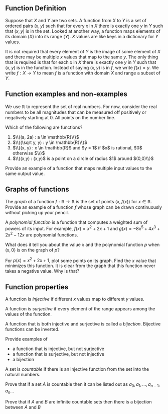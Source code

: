 ## Function Definition

Suppose that $X$ and $Y$ are two sets.  A function from $X$ to $Y$ is a set of ordered pairs $(x,y)$ such that for every $x$ in $X$ there is exactly one $y$ in $Y$ such that $(x,y)$ is in the set.  Looked at another way, a function maps elements of its domain ($X$) into its range ($Y$). $X$ values are like keys in a dictionary for $Y$ values.

It is not required that every element of $Y$ is the image of some element of $X$ and there may be multiple $x$ values that map to the same $y$.  The only thing that is required is that for each $x$ in $X$ there is exactly one $y$ in $Y$ such that $(x,y)$ is in the function.  Instead of saying $(x,y)$ is in $f$, we write $f(x) = y$. We write $f : X \to Y$ to mean $f$ is a function with domain $X$ and range a subset of $Y$.

## Function examples and non-examples

We use $\mathbb{R}$ to represent the set of real numbers. For now, consider the real numbers to be all magnitudes
that can be measured off positively or negatively starting at 0.  All points on the number line.

Which of the following are functions?
 1. $\\{(a, 2a) : a \in \mathbb{R}\\}$
 2. $\\{(\sqrt y, y) : y \in \mathbb{R}\\}$
 3. $\\{(x, y) : x \in \mathbb{R}$ and $y = 1$ if $x$ is rational, $0$ otherwise $\\}$
 4. $\\{(x,y) : (x,y)$ is a point on a circle of radius $1$ around $(0,0)\\}$

Provide an example of a function that maps multiple input values to the same output value.

## Graphs of functions

The *graph* of a function $f:\mathbb{R} \to \mathbb{R}$ is the set of points $(x,f(x))$ for $x \in \mathbb{R}$.
Provide an example of a function $f$ whose graph can be drawn continuously without picking up your pencil.

A *polynomial function* is a function that computes a weighted sum of powers of its input.  For example, 
$f(x) = x^2 + 2x + 1$ and $g(x) = -8x^5 + 4x^3 + 2x^2 - 12x$ are polynomial functions. 

What does it tell you about the value $x$ and the polynomial function $p$ when $(x,0)$ is on the graph of $p$?

For $p(x) = x^2 + 2x + 1$, plot some points on its graph. Find the $x$ value that minimizes this function. 
It is clear from the graph that this function never takes a negative value.  Why is that?


## Function properties
A function is *injective* if different $x$ values map to different $y$ values.

A function is *surjective* if every element of the range appears among the values of the function.

A function that is both injective and surjective is called a *bijection*.  Bijective functions can be inverted. 

Provide examples of 
 * a function that is injective, but not surjective
 * a function that is surjective, but not injective
 * a bijection

A set is *countable* if there is an injective function from the set into the natural numbers.

Prove that if a set $A$ is countable then it can be listed out as $a_0, a_1, ... , a_{n-1}, a_n ...$

Prove that if $A$ and $B$ are infinite countable sets then there is a bijection between $A$ and $B$





